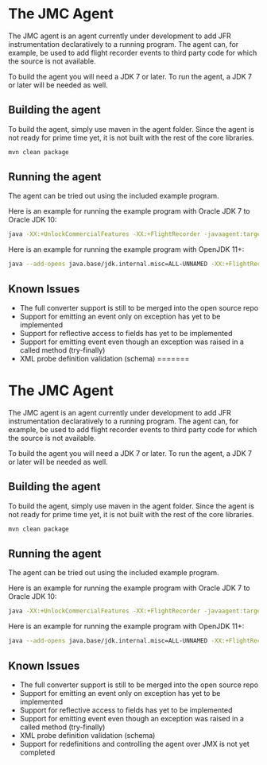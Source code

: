 # The JMC Agent
The JMC agent is an agent currently under development to add JFR instrumentation declaratively to a running program. The agent can, for example, be used to add flight recorder events to third party code for which the source is not available.

To build the agent you will need a JDK 7 or later. To run the agent, a JDK 7 or later will be needed as well.

## Building the agent
To build the agent, simply use maven in the agent folder. Since the agent is not ready for prime time yet, it is not built with the rest of the core libraries.

```bash
mvn clean package
```

## Running the agent
The agent can be tried out using the included example program.

Here is an example for running the example program with Oracle JDK 7 to Oracle JDK 10:

```bash
java -XX:+UnlockCommercialFeatures -XX:+FlightRecorder -javaagent:target/org.openjdk.jmc.agent-1.0.0-SNAPSHOT.jar=target/test-classes/org/openjdk/jmc/agent/test/jfrprobes_template.xml -cp target/org.openjdk.jmc.agent-1.0.0-SNAPSHOT.jar:target/test-classes/ org.openjdk.jmc.agent.test.InstrumentMe
```

Here is an example for running the example program with OpenJDK 11+:

```bash
java --add-opens java.base/jdk.internal.misc=ALL-UNNAMED -XX:+FlightRecorder -javaagent:target/org.openjdk.jmc.agent-1.0.0-SNAPSHOT.jar=target/test-classes/org/openjdk/jmc/agent/test/jfrprobes_template.xml -cp target/org.openjdk.jmc.agent-1.0.0-SNAPSHOT.jar:target/test-classes/ org.openjdk.jmc.agent.test.InstrumentMe
```

## Known Issues
* The full converter support is still to be merged into the open source repo
* Support for emitting an event only on exception has yet to be implemented
* Support for reflective access to fields has yet to be implemented
* Support for emitting event even though an exception was raised in a called method (try-finally)
* XML probe definition validation (schema)
=======
# The JMC Agent
The JMC agent is an agent currently under development to add JFR instrumentation declaratively to a running program. The agent can, for example, be used to add flight recorder events to third party code for which the source is not available.

To build the agent you will need a JDK 7 or later. To run the agent, a JDK 7 or later will be needed as well.

## Building the agent
To build the agent, simply use maven in the agent folder. Since the agent is not ready for prime time yet, it is not built with the rest of the core libraries.

```bash
mvn clean package
```

## Running the agent
The agent can be tried out using the included example program.

Here is an example for running the example program with Oracle JDK 7 to Oracle JDK 10:

```bash
java -XX:+UnlockCommercialFeatures -XX:+FlightRecorder -javaagent:target/org.openjdk.jmc.agent-1.0.0-SNAPSHOT.jar=target/test-classes/org/openjdk/jmc/agent/test/jfrprobes_template.xml -cp target/org.openjdk.jmc.agent-1.0.0-SNAPSHOT.jar:target/test-classes/ org.openjdk.jmc.agent.test.InstrumentMe
```

Here is an example for running the example program with OpenJDK 11+:

```bash
java --add-opens java.base/jdk.internal.misc=ALL-UNNAMED -XX:+FlightRecorder -javaagent:target/org.openjdk.jmc.agent-1.0.0-SNAPSHOT.jar=target/test-classes/org/openjdk/jmc/agent/test/jfrprobes_template.xml -cp target/org.openjdk.jmc.agent-1.0.0-SNAPSHOT.jar:target/test-classes/ org.openjdk.jmc.agent.test.InstrumentMe
```

## Known Issues
* The full converter support is still to be merged into the open source repo
* Support for emitting an event only on exception has yet to be implemented
* Support for reflective access to fields has yet to be implemented
* Support for emitting event even though an exception was raised in a called method (try-finally)
* XML probe definition validation (schema)
* Support for redefinitions and controlling the agent over JMX is not yet completed